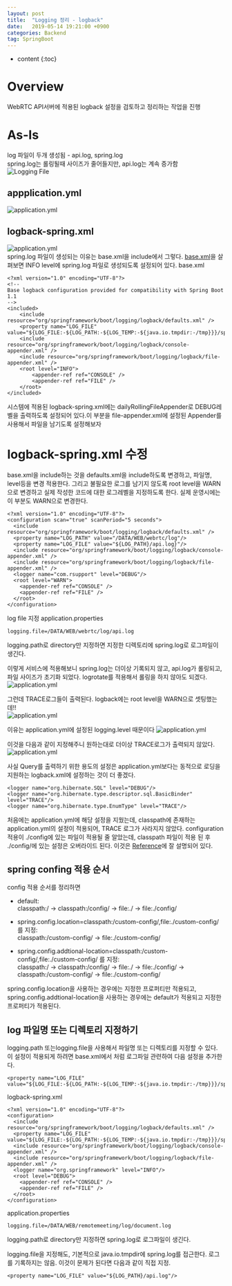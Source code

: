 ```yaml
---
layout: post
title:  "Logging 정리 - logback"
date:   2019-05-14 19:21:00 +0900
categories: Backend
tag: SpringBoot
---
```


* content
{:toc}


# Overview
WebRTC API서버에 적용된 logback 설정을 검토하고 정리하는 작업을 진행

# As-Is
log 파일이 두개 생성됨 - api.log, spring.log  
spring.log는 롤링될때 사이즈가 줄어들지만, api.log는 계속 증가함  
![Logging File]({{site.url}}/assets/images/2019-05/logback-01.png)  

## appplication.yml  
![application.yml]({{site.url}}/assets/images/2019-05/logback-02.png)  

## logback-spring.xml
![application.yml]({{site.url}}/assets/images/2019-05/logback-03.png)  
spring.log 파일이 생성되는 이유는 base.xml을 include에서 그렇다. [base.xml](https://github.com/spring-projects/spring-boot/blob/master/spring-boot-project/spring-boot/src/main/resources/org/springframework/boot/logging/logback/base.xml)을 살펴보면 INFO level에 spring.log 파일로 생성되도록 설정되어 있다. 
base.xml
```
<?xml version="1.0" encoding="UTF-8"?>
<!--
Base logback configuration provided for compatibility with Spring Boot 1.1
-->
<included>
    <include resource="org/springframework/boot/logging/logback/defaults.xml" />
    <property name="LOG_FILE" value="${LOG_FILE:-${LOG_PATH:-${LOG_TEMP:-${java.io.tmpdir:-/tmp}}}/spring.log}"/>
    <include resource="org/springframework/boot/logging/logback/console-appender.xml" />
    <include resource="org/springframework/boot/logging/logback/file-appender.xml" />
    <root level="INFO">
        <appender-ref ref="CONSOLE" />
        <appender-ref ref="FILE" />
    </root>
</included>
```
시스템에 적용된 logback-spring.xml에는 dailyRollingFileAppender로 DEBUG레벨을 출력하도록 설정되어 있다.이 부분을 file-appender.xml에 설정된 Appender를 사용해서 파일을 남기도록 설정해보자

# logback-spring.xml 수정
base.xml을 include하는 것을 defaults.xml을 include하도록 변경하고, 파일명, level등을 변경 적용한다. 그리고 불필요한 로그를 남기지 않도록 root level을 WARN으로 변경하고 실제 작성한 코드에 대한 로그레벨을 지정하도록 한다. 실제 운영시에는 이 부분도 WARN으로 변경한다.
```
<?xml version="1.0" encoding="UTF-8"?>
<configuration scan="true" scanPeriod="5 seconds">
  <include resource="org/springframework/boot/logging/logback/defaults.xml" />
  <property name="LOG_PATH" value="/DATA/WEB/webrtc/log"/>
  <property name="LOG_FILE" value="${LOG_PATH}/api.log}"/>
  <include resource="org/springframework/boot/logging/logback/console-appender.xml" />
  <include resource="org/springframework/boot/logging/logback/file-appender.xml" />
  <logger name="com.rsupport" level="DEBUG"/>
  <root level="WARN">
    <appender-ref ref="CONSOLE" />
    <appender-ref ref="FILE" />
  </root>
</configuration>
```
log file 지정
application.properties
```
logging.file=/DATA/WEB/webrtc/log/api.log
```  
logging.path로 directory만 지정하면 지정한 디렉토리에 spring.log로 로그파일이 생긴다.

이렇게 서비스에 적용해보니 spring.log는 더이상 기록되지 않고, api.log가 롤링되고, 파일 사이즈가 초기화 되었다. logrotate를 적용해서 롤링을 하지 않아도 되겠다.
![application.yml]({{site.url}}/assets/images/2019-05/logback-02.png)  

그런데 TRACE로그들이 출력된다. logback에는 root level을 WARN으로 셋팅했는데!!  
![application.yml]({{site.url}}/assets/images/2019-05/logback-06.png)  

이유는 application.yml에 설정된 logging.level 때문이다
![application.yml]({{site.url}}/assets/images/2019-05/logback-05.png)  

이것을 다음과 같이 지정해주니 원하는대로 더이상 TRACE로그가 출력되지 않았다.
![application.yml]({{site.url}}/assets/images/2019-05/logback-07.png)  

사실 Query를 출력하기 위한 용도의 설정은 application.yml보다는 동적으로 로딩을 지원하는 logback.xml에 설정하는 것이 더 좋겠다.
```
<logger name="org.hibernate.SQL" level="DEBUG"/>
<logger name="org.hibernate.type.descriptor.sql.BasicBinder" level="TRACE"/>
<logger name="org.hibernate.type.EnumType" level="TRACE"/>
```

처음에는 application.yml에 해당 설정을 지웠는데, classpath에 존재하는 application.yml의 설정이 적용되어, TRACE 로그가 사라지지 않았다. configuration 적용이 ./config에 있는 파일이 적용될 줄 알았는데, classpath 파일이 적용 된 후 ./config/에 있는 설정은 오버라이드 된다.
이것은 [Reference](https://docs.spring.io/spring-boot/docs/2.1.4.RELEASE/reference/htmlsingle/#boot-features-external-config-application-property-files)에 잘 설명되어 있다.  

## spring confing 적용 순서
config 적용 순서를 정리하면  
* default:  
 classpath:/ -> classpath:/config/ -> file:./ -> file:./config/

* spring.config.location=classpath:/custom-config/,file:./custom-config/ 를 지정:  
 classpath:/custom-config/ -> file:./custom-config/

* spring.config.addtional-location=classpath:/custom-config/,file:./custom-config/ 를 지정:  
 classpath:/ -> classpath:/config/ -> file:./ -> file:./config/ -> classpath:/custom-config/ -> file:./custom-config/

spring.config.location을 사용하는 경우에는 지정한 프로퍼티만 적용되고, spring.config.addtional-location을 사용하는 경우에는 default가 적용되고 지정한 프로퍼티가 적용된다.


## log 파일명 또는 디렉토리 지정하기
logging.path 또는logging.file을 사용해서 파일명 또는 디렉토리를 지정할 수 있다.  
이 설정이 적용되게 하려면 base.xml에서 처럼 로그파일 관련하여 다음 설정을 추가한다.
```
<property name="LOG_FILE" value="${LOG_FILE:-${LOG_PATH:-${LOG_TEMP:-${java.io.tmpdir:-/tmp}}}/spring.log}"/>
```
logback-spring.xml
```
<?xml version="1.0" encoding="UTF-8"?>
<configuration>
  <include resource="org/springframework/boot/logging/logback/defaults.xml" />
  <property name="LOG_FILE" value="${LOG_FILE:-${LOG_PATH:-${LOG_TEMP:-${java.io.tmpdir:-/tmp}}}/spring.log}"/>
  <include resource="org/springframework/boot/logging/logback/console-appender.xml" />
  <include resource="org/springframework/boot/logging/logback/file-appender.xml" />
  <logger name="org.springframework" level="INFO"/>
  <root level="DEBUG">
    <appender-ref ref="CONSOLE" />
    <appender-ref ref="FILE" />
  </root>
</configuration>
```
application.properties
```
logging.file=/DATA/WEB/remotemeeting/log/document.log
```
logging.path로 directory만 지정하면 spring.log로 로그파일이 생긴다.



logging.file을 지정해도, 기본적으로 java.io.tmpdir에 spring.log를 접근한다. 로그를 기록하지는 않음. 이것이 문제가 된다면 다음과 같이 직접 지정.  
```
<property name="LOG_FILE" value="${LOG_PATH}/api.log"/>
```














